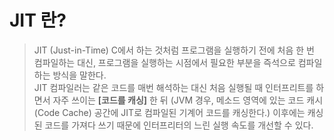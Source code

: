 # JIT 란?
> JIT (Just-in-Time) C에서 하는 것처럼 프로그램을 실행하기 전에 처음 한 번 컴파일하는 대신, 프로그램을 실행하는 시점에서 필요한 부분을 즉석으로 컴파일하는 방식을 말한다.   
> JIT 컴파일러는 같은 코드를 매번 해석하는 대신 처음 실행될 때 인터프리트를 하면서 자주 쓰이는 **[코드를 캐싱]** 한 뒤 (JVM 경우, 메소드 영역에 있는 코드 캐시(Code Cache) 공간에 JIT로 컴파일된 기계어 코드를 캐싱한다.)
> 이후에는 캐싱된 코드를 가져다 쓰기 때문에 인터프리터의 느린 실행 속도를 개선할 수 있다.
